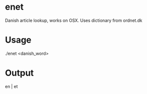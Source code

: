 # enet
Danish article lookup, works on OSX. Uses dictionary from ordnet.dk
# Usage
./enet <danish_word>
# Output 
en | et
